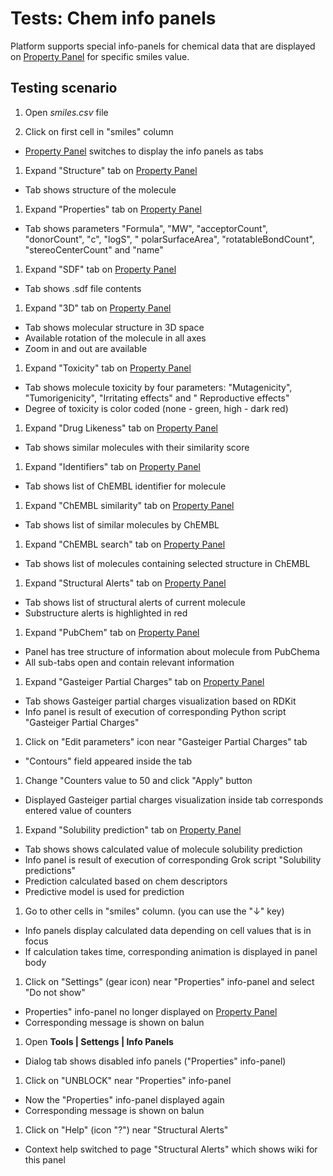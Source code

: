 <!-- TITLE: Tests: Chem info panels -->
<!-- SUBTITLE: -->

# Tests: Chem info panels

Platform supports special info-panels for chemical data that are displayed
on [Property Panel](../../datagrok/navigation.md#properties) for specific smiles value.

## Testing scenario

1. Open *smiles.csv* file

1. Click on first cell in "smiles" column

* [Property Panel](../../datagrok/navigation.md#properties) switches to display the info panels as tabs

1. Expand "Structure" tab on [Property Panel](../../datagrok/navigation.md#properties)

* Tab shows structure of the molecule

1. Expand "Properties" tab on [Property Panel](../../datagrok/navigation.md#properties)

* Tab shows parameters "Formula", "MW", "acceptorCount", "donorCount", "c", "logS", "
  polarSurfaceArea", "rotatableBondCount", "stereoCenterCount" and "name"

1. Expand "SDF" tab on [Property Panel](../../datagrok/navigation.md#properties)

* Tab shows .sdf file contents

1. Expand "3D" tab on [Property Panel](../../datagrok/navigation.md#properties)

* Tab shows molecular structure in 3D space
* Available rotation of the molecule in all axes
* Zoom in and out are available

1. Expand "Toxicity" tab on [Property Panel](../../datagrok/navigation.md#properties)

* Tab shows molecule toxicity by four parameters: "Mutagenicity", "Tumorigenicity", "Irritating effects" and "
  Reproductive effects"
* Degree of toxicity is color coded (none - green, high - dark red)

1. Expand "Drug Likeness" tab on [Property Panel](../../datagrok/navigation.md#properties)

* Tab shows similar molecules with their similarity score

1. Expand "Identifiers" tab on [Property Panel](../../datagrok/navigation.md#properties)

* Tab shows list of ChEMBL identifier for molecule

1. Expand "ChEMBL similarity" tab on [Property Panel](../../datagrok/navigation.md#properties)

* Tab shows list of similar molecules by ChEMBL

1. Expand "ChEMBL search" tab on [Property Panel](../../datagrok/navigation.md#properties)

* Tab shows list of molecules containing selected structure in ChEMBL

1. Expand "Structural Alerts" tab on [Property Panel](../../datagrok/navigation.md#properties)

* Tab shows list of structural alerts of current molecule
* Substructure alerts is highlighted in red

1. Expand "PubChem" tab on [Property Panel](../../datagrok/navigation.md#properties)

* Panel has tree structure of information about molecule from PubChema
* All sub-tabs open and contain relevant information

1. Expand "Gasteiger Partial Charges" tab on [Property Panel](../../datagrok/navigation.md#properties)

* Tab shows Gasteiger partial charges visualization based on RDKit
* Info panel is result of execution of corresponding Python script "Gasteiger Partial Charges"

1. Click on "Edit parameters" icon near "Gasteiger Partial Charges" tab

* "Contours" field appeared inside the tab

1. Change "Counters value to 50 and click "Apply" button

* Displayed Gasteiger partial charges visualization inside tab corresponds entered value of counters

1. Expand "Solubility prediction" tab on [Property Panel](../../datagrok/navigation.md#properties)

* Tab shows shows calculated value of molecule solubility prediction
* Info panel is result of execution of corresponding Grok script "Solubility predictions"
* Prediction calculated based on chem descriptors
* Predictive model is used for prediction

1. Go to other cells in "smiles" column. (you can use the "↓" key)

* Info panels display calculated data depending on cell values that is in focus
* If calculation takes time, corresponding animation is displayed in panel body

1. Click on "Settings" (gear icon) near "Properties" info-panel and select "Do not show"

* Properties" info-panel no longer displayed on [Property Panel](../../datagrok/navigation.md#properties)
* Corresponding message is shown on balun

1. Open **Tools | Settengs | Info Panels**

* Dialog tab shows disabled info panels ("Properties" info-panel)

1. Click on "UNBLOCK" near "Properties" info-panel

* Now the "Properties" info-panel displayed again
* Corresponding message is shown on balun

1. Click on "Help" (icon "?") near "Structural Alerts"

* Context help switched to page "Structural Alerts" which shows wiki for this panel
